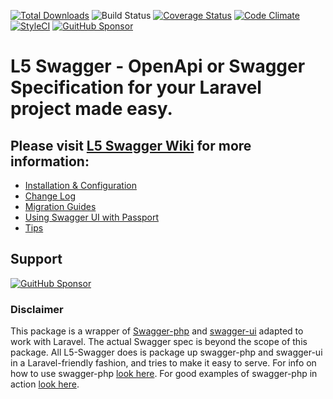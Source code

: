 [![Total Downloads](https://poser.pugx.org/DarkaOnLine/L5-Swagger/downloads.svg)](https://packagist.org/packages/DarkaOnLine/L5-Swagger)
![Build Status](https://github.com/DarkaOnLine/L5-Swagger/actions/workflows/test-config.yml/badge.svg?branch=master)
[![Coverage Status](https://coveralls.io/repos/github/DarkaOnLine/L5-Swagger/badge.svg?branch=master)](https://coveralls.io/github/DarkaOnLine/L5-Swagger?branch=master)
[![Code Climate](https://codeclimate.com/github/DarkaOnLine/L5-Swagger/badges/gpa.svg)](https://codeclimate.com/github/DarkaOnLine/L5-Swagger)
[![StyleCI](https://styleci.io/repos/32315619/shield?style=flat&branch=master)](https://styleci.io/repos/32315619)
[![GuitHub Sponsor](https://img.shields.io/static/v1?label=Sponsor%20L5-Swagger&message=%E2%9D%A4&logo=GitHub)](https://github.com/sponsors/DarkaOnLine)

L5 Swagger - OpenApi or Swagger Specification for your Laravel project made easy.
==========

## Please visit [L5 Swagger Wiki](https://github.com/DarkaOnLine/L5-Swagger/wiki) for more information:
- [Installation & Configuration](https://github.com/DarkaOnLine/L5-Swagger/wiki/Installation-&-Configuration)
- [Change Log](https://github.com/DarkaOnLine/L5-Swagger/wiki/Change-Log)
- [Migration Guides](https://github.com/DarkaOnLine/L5-Swagger/wiki/Migration-Guides)
- [Using Swagger UI with Passport](https://github.com/DarkaOnLine/L5-Swagger/wiki/Using-Swagger-UI-with-Passport)
- [Tips](https://github.com/DarkaOnLine/L5-Swagger/wiki/Tips)

## Support
[![GuitHub Sponsor](https://img.shields.io/static/v1?label=Sponsor%20L5-Swagger&message=%E2%9D%A4&logo=GitHub)](https://github.com/sponsors/DarkaOnLine)

### Disclaimer
This package is a wrapper of [Swagger-php](https://github.com/zircote/swagger-php) and [swagger-ui](https://github.com/swagger-api/swagger-ui) adapted to work with Laravel.
The actual Swagger spec is beyond the scope of this package. All L5-Swagger does is package up swagger-php and swagger-ui in a Laravel-friendly fashion, and tries to make it easy to serve. For info on how to use swagger-php [look here](https://zircote.github.io/swagger-php/). For good examples of swagger-php in action [look here](https://github.com/zircote/swagger-php/tree/master/Examples/petstore.swagger.io).
